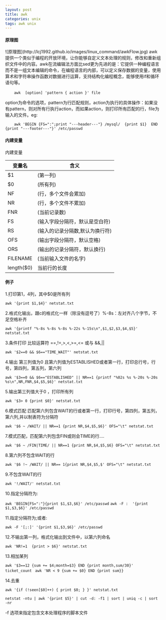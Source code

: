 ```yaml
---
layout: post
title: awk
categories: unix
tags: awk unix
---
```


<h4 id="picture">原理图</h4>
![原理图](http://lcj1992.github.io/images/linux_command/awkFlow.jpg)
awk提供一个类似于编程的开放环境，让你能够自定义文本处理的规则，修改和重新组织文件中的内容。awk在流编辑法方面比sed更为先进的是：它提供一种编程语言而不是一组文本编辑的命令，在编程语言的内部，可以定义保存数据的变量，使用算术和字符串操作函数对数据进行运算，支持结构化编程概念，能够使用if和循环语句等。

        awk  [option] 'pattern { action }' file　　

option为命令的选项，pattern为行匹配规则，action为执行的具体操作：如果没有pattern，则对所有行执行action，而如果action，则打印所有匹配的行，file为输入的文件。eg:

        awk 'BEGIN {FS=":";print "---header---"} /mysql/  {print $1}  END {print "---footer---"}' /etc/passwd

<h4 id="inVar">内建变量</h4>
内建变量

|变量名|含义|
|---|---|
|$1|(第一列)|
|$0|(所有列)|
|NF|(行，多个文件会累加)|
|NR|(行，多个文件不累加)|
|FNR|(当前记录数)|
|FS|(输入字段分隔符，默认是空白符)|
|RS|(输入的记录分隔数,默认为换行符)|
|OFS|(输出字段分隔符，默认空格)|
|ORS|(输出的记录分隔符，默认换行)|
|FILENAME|(当前输入文件的名字)|
|length($0)|当前行的长度|

<h4 id="example">例子</h4>

1.打印第1，4列，其中$0是所有列　　

`awk '{print $1,$4}' netstat.txt`

2.格式化输出，跟c的格式化一样（除没有逗号了）%-8s：左对齐八个字节，不足空格补齐　　


`awk '{printf "%-8s %-8s %-8s %-22s %-15s\n",$1,$2,$3,$4,$5}' netstat.txt`

3.条件打印 比较运算符  ==,!=,>,<,>=,<= 或与 &&,\|\|　　

`awk '$2==0 && $6=="TIME_WAIT"' netstat.txt`

4.输出 第三列值为0 且第六列值为ESTABLISHED或者第一行，打印总行号，行号，第四列，第五列，第六列

`awk '$3==0 && $6=="ESTABLISHED" || NR==1 {printf "%02s %s %-20s %-20s %s\n",NR,FNR,$4,$5,$6}' netstat.txt`

5.输出第三列值大于0 ，打印所有列

`awk '$3> 0 {print $0}' netstat.txt`

6.模式匹配 匹配第六列包含WAIT的行或者第一行，打印行号，第四列，第五列，第六列,并以制表符为分隔符

`awk '$6 ~ /WAIT/ || NR==1 {print NR,$4,$5,$6}' OFS="\t" netstat.txt`

7.模式匹配，匹配第六列包含FIN或则会TIME的行....

`awk '$6 ~ /FIN|TIME/ || NR==1 {print NR,$4,$5,$6} OFS="\t" netstat.txt`

8.第六列不包含WAIT的行

`awk '$6 !~ /WAIT/ || NR== 1{print NR,$4,$5,$' OFS="\t" netstat.txt`

9.不包含WAIT的行

`awk '!/WAIT/' netstat.txt`

10.指定分隔符为:

`awk 'BEGIN{FS=":"}{print $1,$3,$6}' /etc/passwd`
`awk -F :  '{print $1,$3,$6}' /etc/passwd`

11.指定分隔符为;或者:

`awk -F '[;:]' '{print $1,$3,$6}' /etc/passwd`

12.不输出第一列，格式化输出到文件中，以第六列命名

`awk 'NR!=1  {print > $6}' netstat.txt`

13.相加某列

`awk '$3==12 {sum += $4;month=$3} END {print month,sum/30}' ticket_count `
`awk 'NR < 9 {sum += $0} END {print sum}}`

14.去重

`awk '{if (!seen[$0]++) { print $0; } }' netstat.txt`

`netstat -ntu | awk '{print $5}' | cut -d: -f1 | sort | uniq -c | sort -nr`


-f 选项来指定包含文本处理程序的脚本文件




















